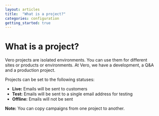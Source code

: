 ```yaml
---
layout: articles
title:  "What is a project?"
categories: configuration
getting_started: true
---
```


# What is a project?

Vero projects are isolated environments. You can use them for different sites or products or environments. At Vero, we have a development, a Q&A and a production project.

Projects can be set to the following statuses:

-   **Live:** Emails will be sent to customers 
-   **Test:** Emails will be sent to a single email address for testing
-   **Offline:** Emails will not be sent

**Note:** You can copy campaigns from one project to another.